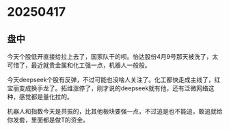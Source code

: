 # 20250417

## 盘中

今天个股低开直接给拉上去了，国家队干的呗。怡达股份4月9号那天被洗了，太可惜了，最近就贵金属和化工强一点，机器人一般般。

今天deepseek个股有反弹，不过可能也没啥人关注了。化工都快走成主线了，红宝丽变成换手龙了。拓维涨停了，刚才说的deepseek就有他，还有泛微网络这种，感觉都是量化拉的。

机器人和指数今天是共振的，比其他板块要强一点，不过追是也不能追，敢追就给你发套，里面都是做T的资金。
